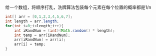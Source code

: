 给一个数组，将顺序打乱，洗牌算法包装每个元素在每个位置的概率都是1/n
```java
int[] arr = [0,1,2,3,4,5,6,7];
int length = arr.length;
for(int i=0;i<length;i++){
    int iRandNum = (int)(Math.random() * length);
    int temp = arr[iRandNum];
    arr[iRandNum] = arr[i];
    arr[i] = temp;
}
```